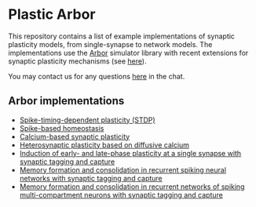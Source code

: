 # Plastic Arbor

This repository contains a list of example implementations of synaptic plasticity models, from single-synapse to network models. The implementations use the [Arbor](https://arbor-sim.org/) simulator library with recent extensions for synaptic plasticity mechanisms (see [here](https://doi.org/10.48550/arXiv.2411.16445)).

You may contact us for any questions [here](https://app.gitter.im/#/room/#arbor-sim_community:gitter.im) in the chat.

## Arbor implementations

* [Spike-timing-dependent plasticity (STDP)](https://github.com/tetzlab/FIPPA/tree/main/STDP)
* [Spike-based homeostasis](https://github.com/tetzlab/FIPPA/tree/main/spike_based_homeostasis)
* [Calcium-based synaptic plasticity](https://github.com/arbor-sim/arbor/blob/master/python/example/calcium_stdp.py)
* [Heterosynaptic plasticity based on diffusive calcium](https://github.com/Shirin1993/Arbor_diffusion)
* [Induction of early- and late-phase plasticity at a single synapse with synaptic tagging and capture](https://github.com/jlubo/arbor_2N1S)
* [Memory formation and consolidation in recurrent spiking neural networks with synaptic tagging and capture](https://github.com/jlubo/arbor_network_consolidation)
* [Memory formation and consolidation in recurrent networks of spiking multi-compartment neurons with synaptic tagging and capture](https://github.com/jlubo/arbor_network_consolidation_mc)